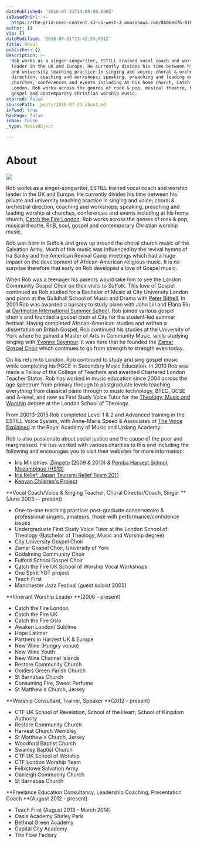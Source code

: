 ```yaml
---
datePublished: '2016-07-31T14:09:06.050Z'
isBasedOnUrl: >-
  https://the-grid-user-content.s3-us-west-2.amazonaws.com/8b06ed76-0188-47dd-a31e-9794521b499e.jpg
author: []
via: {}
dateModified: '2016-07-31T13:42:53.911Z'
title: About
publisher: {}
description: >-
  Rob works as a singer-songwriter, ESTILL trained vocal coach and worship
  leader in the UK and Europe. He currently divides his time between his private
  and university teaching practice in singing and voice; choral & orchestral
  direction, coaching and workshops; speaking, preaching and leading worship at
  churches, conferences and events including at his home church, Catch the Fire
  London. Rob works across the genres of rock & pop, musical theatre, RnB, soul,
  gospel and contemporary Christian worship music.
starred: false
sourcePath: _posts/2016-07-31-about.md
inFeed: true
hasPage: false
inNav: false
_type: MediaObject

---
```

# About
![](https://the-grid-user-content.s3-us-west-2.amazonaws.com/8b06ed76-0188-47dd-a31e-9794521b499e.jpg)

Rob works as a singer-songwriter, ESTILL trained vocal coach and worship leader in the UK and Europe. He currently divides his time between his private and university teaching practice in singing and voice; choral & orchestral direction, coaching and workshops; speaking, preaching and leading worship at churches, conferences and events including at his home church, [Catch the Fire London][0]. Rob works across the genres of rock & pop, musical theatre, RnB, soul, gospel and contemporary Christian worship music.

Rob was born in Suffolk and grew up around the choral church music of the Salvation Army. Much of this music was influenced by the revival hymns of Ira Sanky and the American Revival Camp meetings which had a huge impact on the development of African-American religious music. It is no surprise therefore that early on Rob developed a love of Gospel music.

When Rob was a teenager his parents would take him to see the London Community Gospel Choir on their visits to Suffolk. This love of Gospel continued as Rob studied for a Bachelor of Music at City University London and piano at the Guildhall School of Music and Drama with [Peter Bithell][1]. In 2001 Rob was awarded a bursary to study piano with John Lill and Elana Riu at [Dartington International Summer School][2]. Rob joined various gospel choir's and founded a gospel choir at City for the student-led summer festival. Having completed African-American studies and written a dissertation on British Gospel, Rob continued his studies at the University of York where he gained a Master of Arts in Community Music, while studying singing with [Yvonne Seymour][3]. It was here that he founded the [Zamar Gospel Choir][4] which continues to go from strength to strength even today.

On his return to London, Rob continued to study and sing gospel music while completing his PGCE in Secondary Music Education. In 2010 Rob was made a Fellow of the College of Teachers and awarded Chartered London Teacher Status. Rob has worked in music education since 2004 across the age spectrum from primary through to postgraduate levels teaching everything from classical piano through to music technology, BTEC, GCSE and A-level, and now as First Study Voice Tutor for the [Theology, Music and Worship][5] degree at the London School of Theology.

From 20013-2015 Rob completed Level 1 & 2 and Advanced training in the ESTILL Voice System, with Anne-Marie Speed & Associates of [The Voice Explained][6] at the Royal Academy of Music and Urdang Academy.

Rob is also passionate about social justice and the cause of the poor and marginalised. He has worked with various charities to this end including the following and encourages you to visit their websites for more information:

* Iris Ministries: [Zimpeto][7] (2009 & 2010) & [Pemba Harvest School, Mozambique (HS13)][8]
* [Iris Relief: Japan Tsunami Relief Team 2011][9]
* [Kenyan Children's Project][10]

**Vocal Coach/Voice & Singing Teacher, Choral Director/Coach, Singer **(June 2003 -- present)

* One-to-one teaching practice: post-graduate conservatoire & professional singers, amateurs, those with performance/confidence issues
* Undergraduate First Study Voice Tutor at the London School of Theology (Batchelor of Theology, Music and Worship degree)
* City University Gospel Choir
* Zamar Gospel Choir, University of York
* Godalming Community Choir
* Fulford School Gospel Choir
* Catch the Fire UK School of Worship Vocal Workshops
* One Spirit YOT project
* Teach First
* Manchester Jazz Festival (guest soloist 2005)

**Itinerant Worship Leader **(2006 - present)

* Catch the Fire London
* Catch the Fire UK
* Catch the Fire Oslo
* Awaken London/ Sublime
* Hope Latimer
* Partners in Harvest UK & Europe
* New Wine (Hungry venue)
* New Wine Youth
* New Wine Channel Islands
* Restore Community Church
* Golders Green Parish Church
* St Barnabas Church
* Consuming Fire, Sweet Perfume
* St Matthew's Church, Jersey

**Worship Consultant, Trainer, Speaker **(2012 - present)

* CTF UK School of Revelation, School of the Heart, School of Kingdom Authority
* Restore Community Church
* Harvest Church Wembley
* St Matthew's Church, Jersey
* Woodford Baptist Church
* Swanley Baptist Church
* CTF UK School of Worship
* CTF London Worship Team
* Felixstowe Salvation Army
* Oakleigh Community Church
* St Barnabas Church

**Freelance Education Consultancy, Leadership Coaching, Presentation Coach **(August 2012 - present)

* Teach First (August 2013 - March 2014)
* Oasis Academy Shirley Park
* Bethnal Green Academy
* Capital City Academy
* The Flow Factory

[0]: www.ctflondon.com
[1]: http://www.gsmd.ac.uk/music/staff/teaching_staff/department/4-department-of-keyboard-studies/200-peter-bithell/ "Peter Bithell"
[2]: https://www.dartington.org/whats-on/summer-school/ "Dartington International Summer School"
[3]: https://www.york.ac.uk/music/staff/instrumental/yvonne-seymour/ "Yvonne Seymour"
[4]: https://www.york.ac.uk/music/about/ensembles/gospel-choir-zamar/ "Zamar Gospel Choir"
[5]: https://www.lstonline.ac.uk/theology-music-%26-worship#sthash.z3cw5yid.dpbs "Theology, Music and Worship"
[6]: http://thevoiceexplained.com/ "The Voice Explained"
[7]: http://www.irisglobal.org/zimpeto "Zimpeto"
[8]: http://www.irisglobal.org/missions/harvest/ "Pemba Harvest School, Mozambique (HS13)"
[9]: http://www.irisglobal.org/relief/malawi-mozambique-flooding-2015
[10]: http://www.thekcp.org/